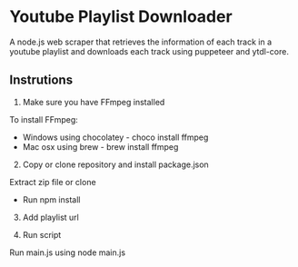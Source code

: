 # Youtube Playlist Downloader

A node.js web scraper that retrieves the information of each track in a youtube playlist and downloads each track using puppeteer and ytdl-core.

## Instrutions

1. Make sure you have FFmpeg installed

To install FFmpeg:
- Windows using chocolatey - choco install ffmpeg
- Mac osx using brew - brew install ffmpeg

2. Copy or clone repository and install package.json

Extract zip file or clone
- Run npm install

3. Add playlist url 

4. Run script

Run main.js using node main.js

